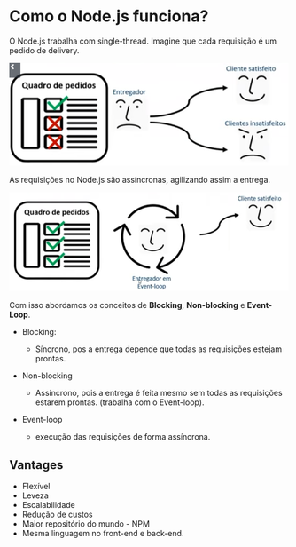 # Como o Node.js funciona?

O Node.js trabalha com single-thread. Imagine que cada requisição é um pedido de delivery.

![sincrona](img/chrome-29_22-07-29_17h05m.png)

As requisições no Node.js são assíncronas, agilizando assim a entrega.

![assincrona](img/chrome-30_22-07-29_17h07m.png)

Com isso abordamos os conceitos de **Blocking**, **Non-blocking** e **Event-Loop**.

- Blocking:
  - Síncrono, pos a entrega depende que todas as requisições estejam prontas.

- Non-blocking
  - Assíncrono, pois a entrega é feita mesmo sem todas as requisições estarem prontas. (trabalha com o Event-loop).

- Event-loop
  - execução das requisições de forma assíncrona.

## Vantages

- Flexível
- Leveza
- Escalabilidade
- Redução de custos
- Maior repositório do mundo - NPM
- Mesma linguagem no front-end e back-end.